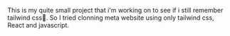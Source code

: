 This is my quite small project that i'm working on to see if i still remember tailwind css🌚.
So I tried clonning meta website using only tailwind css, React and javascript.
